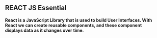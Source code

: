 


## REACT JS Essential ##


#### React is a JavaScript Library that is used to build User Interfaces. With React we can create reusable components, and these component displays data as it changes over time. ### 